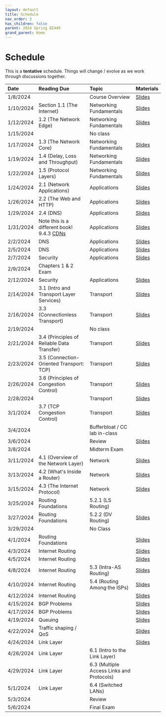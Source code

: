 ```yaml
---
layout: default
title: Schedule
nav_order: 2
has_children: false
parent: 2024 Spring EE449
grand_parent: Home
---
```


# Schedule 

This is a **tentative** schedule. Things will change / evolve as we work through discussions together.

| Date      | Reading Due                | Topic                   | Materials |
|:----------|:---------------------------|:------------------------|:----------|
| 1/8/2024  |                                          | Course Overview         | [Slides](slides/EE449-01.pdf) |
| 1/10/2024 | Section 1.1 (The Internet)               | Networking Fundamentals | [Slides](slides/EE449-02.pdf) |
| 1/12/2024 | 1.2 (The Network Edge)                   | Networking Fundamentals | [Slides](slides/EE449-03.pdf) |
| 1/15/2024 |                                          | No class                |           |
| 1/17/2024 | 1.3 (The Network Core)                   | Networking Fundamentals | [Slides](slides/EE449-04.pdf) |
| 1/19/2024 | 1.4 (Delay, Loss and Throughput)         | Networking Fundamentals | [Slides](slides/EE449-05.pdf) |
| 1/22/2024 | 1.5 (Protocol Layers)                    | Networking Fundamentals | [Slides](slides/EE449-06.pdf) |
| 1/24/2024 | 2.1 (Network Applications)               | Applications            | [Slides](slides/EE449-07.pdf) |
| 1/26/2024 | 2.2 (The Web and HTTP)                   | Applications            | [Slides](slides/EE449-08.pdf) |
| 1/29/2024 | 2.4 (DNS)                                | Applications            | [Slides](slides/EE449-09.pdf) |
| 1/31/2024 | Note this is a different book! 9.4.3 [CDNs](https://book.systemsapproach.org/applications/overlays.html#content-distribution-networks) | Applications            | [Slides](slides/EE449-10.pdf) |
| 2/2/2024  | DNS                                      | Applications            | [Slides](slides/EE449-11.pdf) |
| 2/5/2024  | DNS                                      | Applications            | [Slides](slides/EE449-12.pdf) |
| 2/7/2024  | Security                                 | Applications            | [Slides](slides/EE449-13.pdf) |
| 2/9/2024  | Chapters 1 & 2 Exam                      |                         |           |
| 2/12/2024 | Security                                 | Applications            |[Slides](slides/EE449-14.pdf) |
| 2/14/2024 | 3.1 (Intro and Transport Layer Services) | Transport               |[Slides](slides/EE449-15.pdf) |
| 2/16/2024 | 3.3 (Connectionless Transport)           | Transport               |[Slides](slides/EE449-16.pdf) |
| 2/19/2024 |                            | No class                  |           |
| 2/21/2024 | 3.4 (Principles of Reliable Data Transfer) | Transport | [Slides](slides/EE449-17.pdf) |
| 2/23/2024 | 3.5 (Connection-Oriented Transport: TCP)   | Transport | [Slides](slides/EE449-18.pdf) |
| 2/26/2024 | 3.6 (Principles of Congestion Control)     | Transport | [Slides](slides/EE449-19.pdf) |
| 2/28/2024 |                                            | Transport | [Slides](slides/EE449-20.pdf) |
| 3/1/2024  | 3.7 (TCP Congestion Control)               | Transport | [Slides](slides/EE449-21.pdf) |
| 3/4/2024  |                            | Bufferbloat / CC lab in-class                        |  |
| 3/6/2024  |                            | Review                  | [Slides](slides/EE449-22.pdf) |
| 3/8/2024  |                            | Midterm Exam            |      |
| 3/11/2024 | 4.1 (Overview of the Network Layer) | Network | [Slides](slides/EE449-23.pdf) |
| 3/13/2024 | 4.2 (What's Inside a Router)        | Network | [Slides](slides/EE449-24.pdf) |
| 3/15/2024 | 4.3 (The Internet Protocol)         | Network | [Slides](slides/EE449-25.pdf) |
| 3/25/2024 | Routing Foundations | 5.2.1 (LS Routing) |           |
| 3/27/2024 | Routing Foundations | 5.2.2 (DV Routing) | [Slides](slides/EE449-26.pdf) |
| 3/29/2024 |                            | No Class                |           |
| 4/1/2024  | Routing Foundations |                         | [Slides](slides/EE449-27.pdf) |
| 4/3/2024  | Internet Routing |                         | [Slides](slides/EE449-28.pdf) |
| 4/5/2024  | Internet Routing |                         | [Slides](slides/EE449-29.pdf) |
| 4/8/2024  | Internet Routing | 5.3 (Intra-AS Routing) | [Slides](slides/EE449-30.pdf) |
| 4/10/2024 | Internet Routing | 5.4 (Routing Among the ISPs) | [Slides](slides/EE449-31.pdf) |
| 4/12/2024 | Internet Routing |                         | [Slides](slides/EE449-32.pdf) |
| 4/15/2024 | BGP Problems |                         | [Slides](slides/EE449-33.pdf) |
| 4/17/2024 | BGP Problems |                         | [Slides](slides/EE449-34.pdf) |
| 4/19/2024 | Queuing |                         | [Slides](slides/EE449-35.pdf) |
| 4/22/2024 | Traffic shaping / QoS |                         | [Slides](slides/EE449-36.pdf) |
| 4/24/2024 | Link Layer |                         | [Slides](slides/EE449-37.pdf) |
| 4/26/2024 | Link Layer | 6.1 (Intro to the Link Layer) |           |
| 4/29/2024 | Link Layer | 6.3 (Multiple Access Links and Protocols) |           |
| 5/1/2024  | Link Layer | 6.4 (Switched LANs) |           |
| 5/3/2024  |                            | Review                  |           |
| 5/6/2024  |                            | Final Exam              |           |